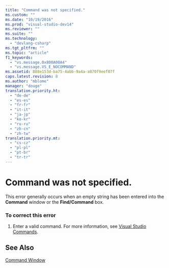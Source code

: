 ```yaml
---
title: "Command was not specified."
ms.custom: ""
ms.date: "10/19/2016"
ms.prod: "visual-studio-dev14"
ms.reviewer: ""
ms.suite: ""
ms.technology: 
  - "devlang-csharp"
ms.tgt_pltfrm: ""
ms.topic: "article"
f1_keywords: 
  - "vs.message.0x800A00A4"
  - "vs.message.VS_E_NOCOMMAND"
ms.assetid: 888e153d-ba75-4abb-9a4a-a870f9eef07f
caps.latest.revision: 8
ms.author: "mblome"
manager: "douge"
translation.priority.ht: 
  - "de-de"
  - "es-es"
  - "fr-fr"
  - "it-it"
  - "ja-jp"
  - "ko-kr"
  - "ru-ru"
  - "zh-cn"
  - "zh-tw"
translation.priority.mt: 
  - "cs-cz"
  - "pl-pl"
  - "pt-br"
  - "tr-tr"
---
```

# Command was not specified.
This error generally occurs when an empty string has been entered into the **Command** window or the **Find/Command** box.  
  
### To correct this error  
  
1.  Enter a valid command. For more information, see [Visual Studio Commands](../reference/visual-studio-commands.md).  
  
## See Also  
 [Command Window](../reference/command-window.md)